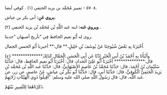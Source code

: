 ٥٧٠٨ - تمييز مُحَمَّد بن يزيد الحنفي (١) . كوفي أيضا.

**يروي عَنِ:** أبي بكر بن عياش.

**ويروي عَنه:** ابنه عَبد اللَّهِ بْن مُحَمَّد بْن يزيد الحنفي (٢) .

روى له أَبُو نعيم الحافظ فِي "تأريخ أصبهان "حديثا.

أَخْبَرَنَا بِهِ بَعْضُ شُيُوخِنَا عَنْ يُوسُفَ بْنِ خَلِيلٍ،** قال:** أخبرنا أَبُو الحسن الجمال.

(ح) وأَنْبَأَنَا بِهِ أَحْمَدُ بْنُ أَبي الْخَيْرِ إِذْنًا عَن أَبِي الْحَسَنِ الْجَمَّالِ كَذَلِكَ************** قال:************** أَخْبَرَنَا أَبُو عَلِيّ الحداد، قال: أَخْبَرَنَا أَبُو نعيم الحافظ، قال: حَدَّثَنَا سُلَيْمان بْنُ أَحْمَدَ، قال: حَدَّثَنَا مُحَمَّدُ بْنُ عَاصِمٍ الأَصْبَهَانِيُّ، قال: حَدَّثَنَا عَبد اللَّهِ بْن مُحَمَّد بْنِ يَزِيدَ الْحَنَفِيُّ الْكُوفِيُّ، قال: حَدَّثَنَا أبي، قال: حَدَّثَنَا أَبُو بَكْرِ بْن عياش، عَنْ عاصم، عن زر، عن عَبد اللَّه، قال: قال رَسُولُ اللَّهِ صلى الله عليه وسلم: "أَقِيلُوا ذَوِي الْهَيْئَاتِ زَلاتِهِمْ.

ذَكَرْنَاهُمَا لِلتَّمِييِزِ بَيْنَهُمْ.